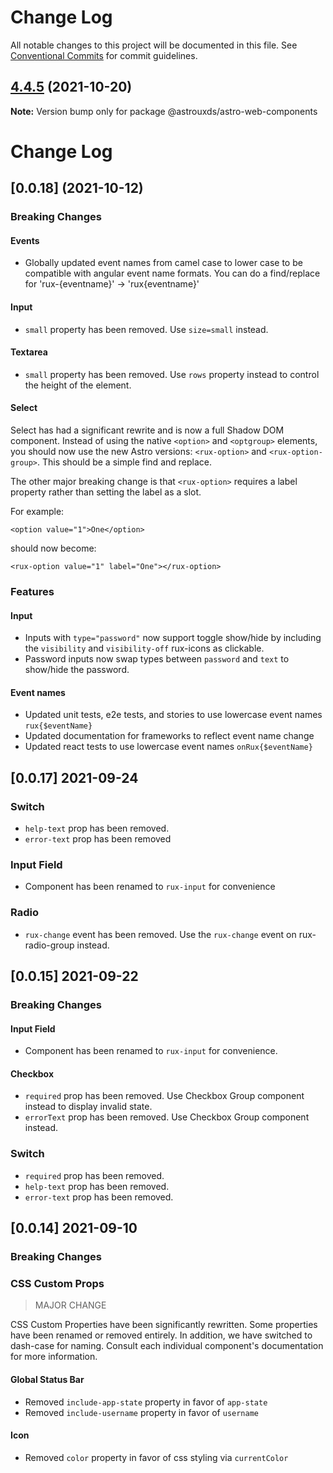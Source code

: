 # Change Log

All notable changes to this project will be documented in this file.
See [Conventional Commits](https://conventionalcommits.org) for commit guidelines.

## [4.4.5](https://github.com/nortonprojects/astro/compare/v1.0.0...v4.4.5) (2021-10-20)

**Note:** Version bump only for package @astrouxds/astro-web-components

# Change Log

## [0.0.18] (2021-10-12)

### Breaking Changes

#### Events

-   Globally updated event names from camel case to lower case to be compatible with angular event name formats. You can do a find/replace for 'rux-{eventname}' -> 'rux{eventname}'

#### Input

-   `small` property has been removed. Use `size=small` instead.

#### Textarea

-   `small` property has been removed. Use `rows` property instead to control the height of the element.

#### Select

Select has had a significant rewrite and is now a full Shadow DOM component. Instead of using the native `<option>` and `<optgroup>` elements, you should now use the new Astro versions: `<rux-option>` and `<rux-option-group>`. This should be a simple find and replace.

The other major breaking change is that `<rux-option>` requires a label property rather than setting the label as a slot.

For example:

```
<option value="1">One</option>
```

should now become:

```
<rux-option value="1" label="One"></rux-option>
```

### Features

#### Input

-   Inputs with `type="password"` now support toggle show/hide by including the `visibility` and `visibility-off` rux-icons as clickable.
-   Password inputs now swap types between `password` and `text` to show/hide the password.

#### Event names

-   Updated unit tests, e2e tests, and stories to use lowercase event names `rux{$eventName}`
-   Updated documentation for frameworks to reflect event name change
-   Updated react tests to use lowercase event names `onRux{$eventName}`

## [0.0.17] 2021-09-24

### Switch

-   `help-text` prop has been removed.
-   `error-text` prop has been removed

### Input Field

-   Component has been renamed to `rux-input` for convenience

### Radio

-   `rux-change` event has been removed. Use the `rux-change` event on rux-radio-group instead.

## [0.0.15] 2021-09-22

### Breaking Changes

#### Input Field

-   Component has been renamed to `rux-input` for convenience.

#### Checkbox

-   `required` prop has been removed. Use Checkbox Group component instead to display invalid state.
-   `errorText` prop has been removed. Use Checkbox Group component instead.

### Switch

-   `required` prop has been removed.
-   `help-text` prop has been removed.
-   `error-text` prop has been removed.

## [0.0.14] 2021-09-10

### Breaking Changes

### CSS Custom Props

> MAJOR CHANGE

CSS Custom Properties have been significantly rewritten. Some properties have been renamed or removed entirely. In addition, we have switched to dash-case for naming. Consult each individual component's documentation for more information.

#### Global Status Bar

-   Removed `include-app-state` property in favor of `app-state`
-   Removed `include-username` property in favor of `username`

#### Icon

-   Removed `color` property in favor of css styling via `currentColor`
